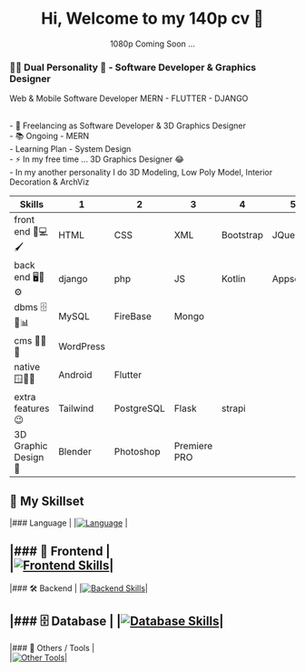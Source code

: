 <h1 align="center"> Hi, Welcome to my 140p cv 👋</h1>
<p align="center">1080p Coming Soon ...</p>
<h3 align="left">👩‍💻 Dual Personality 🥲 - Software Developer & Graphics Designer </h3>

Web & Mobile Software Developer 
MERN - FLUTTER - DJANGO 

<p align="left">
  <br>- 🔭 Freelancing as Software Developer & 3D Graphics Designer
  <br>- 📚 Ongoing - MERN
  <br>- Learning Plan - System Design
  <br>- ⚡ In my free time ... 3D Graphics Designer 😂
  <br>- In my another personality I do 3D Modeling, Low Poly Model, Interior Decoration & ArchViz
</p>

| Skills |1|2|3|4|5|6|
|--------------------|------------|------------|----------|-------------|-----------|-----|
| front end 🎨💻🖌️ | HTML | CSS | XML | Bootstrap | JQuery | |
| back end 🖥️🔧⚙️ | django | php | JS | Kotlin | Appscript | Node & express |
| dbms 🗄️💾📊 | MySQL | FireBase | Mongo | | | |
| cms 📝📑🌐 | WordPress | | | | | |
| native 🪟🍏🤖 | Android | Flutter | | | | |
| extra features 😉 | Tailwind | PostgreSQL | Flask | strapi | | |
| 3D Graphic Design 🍩 | Blender | Photoshop | Premiere PRO


## 🚀 My Skillset

|### Language  |
|[![Language](https://skillicons.dev/icons?i=java,python,c,cpp,kotlin,php)]() |

|### 🎨 Frontend |  
|[![Frontend Skills](https://skillicons.dev/icons?i=html,css,bootstrap,tailwind,jquery,flutter)]()|
---
|### 🛠️ Backend  |
|[![Backend Skills](https://skillicons.dev/icons?i=js,php,django,nodejs,express,kotlin,googlecloud)]()|

|### 🗄️ Database  |
|[![Database Skills](https://skillicons.dev/icons?i=mysql,firebase,mongodb,postgres)]()|
---
|### 🧰 Others / Tools |  
|[![Other Tools](https://skillicons.dev/icons?i=wordpress,blender,photoshop,premierepro,strapi)]()|
